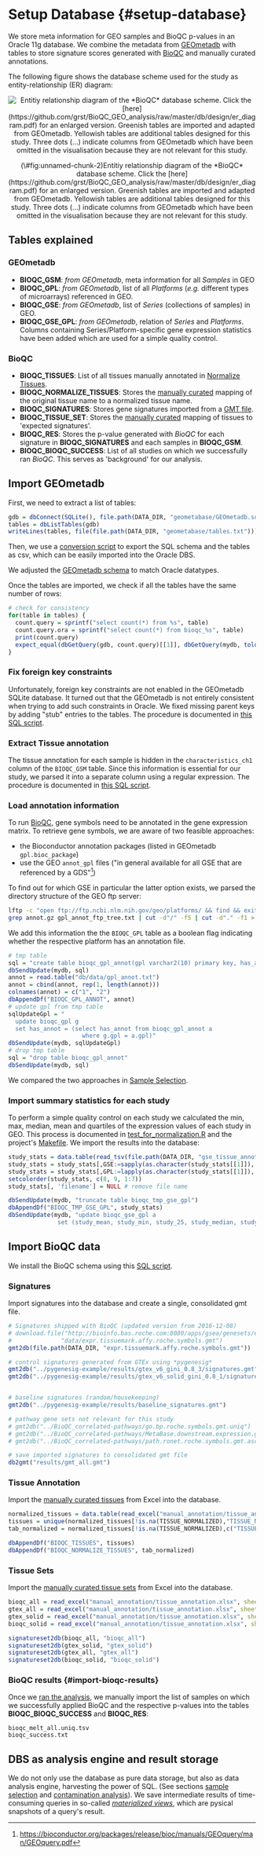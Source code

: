 # Setup Database {#setup-database}



We store meta information for GEO samples and BioQC p-values in 
an Oracle 11g database. We combine the metadata from [GEOmetadb](https://www.bioconductor.org/packages/release/bioc/vignettes/GEOmetadb/inst/doc/GEOmetadb.html)
with tables to store signature scores generated with 
[BioQC](https://accio.github.io/BioQC) and manually curated annotations. 

The following figure shows the database scheme used for the study as entity-relationship (ER) diagram: 

<div class="figure" style="text-align: center">
<img src="db/design/er_diagram.png" alt="Entitiy relationship diagram of the *BioQC* database scheme. Click the [here](https://github.com/grst/BioQC_GEO_analysis/raw/master/db/design/er_diagram.pdf) for an enlarged version. Greenish tables are imported and adapted from GEOmetadb. Yellowish tables are additional tables designed for this study. Three dots (...) indicate columns from GEOmetadb which have been omitted in the visualisation because they are not relevant for this study." style="display:block; margin: auto" />
<p class="caption">(\#fig:unnamed-chunk-2)Entitiy relationship diagram of the *BioQC* database scheme. Click the [here](https://github.com/grst/BioQC_GEO_analysis/raw/master/db/design/er_diagram.pdf) for an enlarged version. Greenish tables are imported and adapted from GEOmetadb. Yellowish tables are additional tables designed for this study. Three dots (...) indicate columns from GEOmetadb which have been omitted in the visualisation because they are not relevant for this study.</p>
</div>

## Tables explained

### GEOmetadb
* **BIOQC_GSM**: *from GEOmetadb*, meta information for all *Samples* in GEO
* **BIOQC_GPL**: *from GEOmetadb*, list of all *Platforms* (*e.g.* different types of microarrays) referenced in GEO. 
* **BIOQC_GSE**: *from GEOmetadb*, list of *Series* (collections of samples) in GEO. 
* **BIOQC_GSE_GPL**: *from GEOmetadb*, relation of *Series* and *Platforms*. Columns containing Series/Platform-specific gene expression statistics have been added which are used for a simple quality control. 

### BioQC
* **BIOQC_TISSUES**: List of all tissues manually annotated in [Normalize Tissues](#normalize-tissues). 
* **BIOQC_NORMALIZE_TISSUES**: Stores the [manually curated](#normalize-tissues) mapping of the original tissue name to a normalized tissue name.
* **BIOQC_SIGNATURES**: Stores gene signatures imported from a [GMT file](http://software.broadinstitute.org/cancer/software/gsea/wiki/index.php/Data_formats#GMT:_Gene_Matrix_Transposed_file_format_.28.2A.gmt.29).
* **BIOQC_TISSUE_SET**: Stores the [manually curated](#tissue-signatures) mapping of tissues to 'expected signatures'. 
* **BIOQC_RES**: Stores the p-value generated with *BioQC* for each signature in **BIOQC_SIGNATURES** and each samples in **BIOQC_GSM**. 
* **BIOQC_BIOQC_SUCCESS**: List of all studies on which we successfully ran *BioQC*. This serves as 'background' for our analysis. 


## Import GEOmetadb

First, we need to extract a list of tables:  

```r
gdb = dbConnect(SQLite(), file.path(DATA_DIR, "geometabase/GEOmetadb.sqlite"))
tables = dbListTables(gdb)
writeLines(tables, file(file.path(DATA_DIR, "geometabase/tables.txt")))
```

Then, we use a [conversion script](https://github.com/grst/BioQC_GEO_analysis/blob/master/db/geometadb2csv.sh) to 
export the SQL schema and the tables as csv, which can be easily imported into the Oracle DBS. 

We adjusted the [GEOmetadb schema](https://github.com/grst/BioQC_GEO_analysis/blob/master/db/geometadb_schema.sql) to match 
Oracle datatypes. 

Once the tables are imported, we check if all the tables have the same number of rows: 

```r
# check for consistency 
for(table in tables) {
  count.query = sprintf("select count(*) from %s", table)
  count.query.ora = sprintf("select count(*) from bioqc_%s", table)
  print(count.query)
  expect_equal(dbGetQuery(gdb, count.query)[[1]], dbGetQuery(mydb, tolower(count.query.ora))[[1]])
}
```


### Fix foreign key constraints

Unfortunately, foreign key constraints are not enabled in the GEOmetadb SQLite database. It turned out that the GEOmetadb is not entirely consistent when trying to add such constraints in Oracle. We fixed missing 
parent keys by adding "stub" entries to the tables. The procedure is documented in 
[this SQL script](https://github.com/grst/BioQC_GEO_analysis/blob/master/db/update_geometabase.sql). 


### Extract Tissue annotation

The tissue annotation for each sample is hidden in the `characteristics_ch1` column of the `BIOQC_GSM` table. Since this information is 
essential for our study, we parsed it into a separate column using a regular expression. The procedure is documented in 
[this SQL script](https://github.com/grst/BioQC_GEO_analysis/blob/master/db/update_geometabase.sql). 


### Load annotation information

To run [BioQC](https://accio.github.io/BioQC), gene symbols need to be annotated in the gene expression matrix.
To retrieve gene symbols, we are aware of two feasible approaches: 

* the Bioconductor annotation packages (listed in GEOmetadb `gpl.bioc_package`)
* use the GEO `annot_gpl` files ("in general available for all GSE that are referenced by a GDS"[^1]) 

[^1]: https://bioconductor.org/packages/release/bioc/manuals/GEOquery/man/GEOquery.pdf

To find out for which GSE in particular the latter option exists, we parsed the directory structure of the
GEO ftp server: 


```bash
lftp -c "open ftp://ftp.ncbi.nlm.nih.gov/geo/platforms/ && find && exit" > gpl_annot_ftp_tree.txt
grep annot.gz gpl_annot_ftp_tree.txt | cut -d"/" -f5 | cut -d"." -f1 > gpl_annot.txt
```

We add this information the the `BIOQC_GPL` table as a boolean flag indicating whether the respective
platform has an annotation file. 


```r
# tmp table
sql = "create table bioqc_gpl_annot(gpl varchar2(10) primary key, has_annot number(1))"
dbSendUpdate(mydb, sql)
annot = read.table("db/data/gpl_annot.txt")
annot = cbind(annot, rep(1, length(annot)))
colnames(annot) = c("1", "2")
dbAppendDf("BIOQC_GPL_ANNOT", annot)
# update gpl from tmp table
sqlUpdateGpl = "
  update bioqc_gpl g
  set has_annot = (select has_annot from bioqc_gpl_annot a
                     where g.gpl = a.gpl)"
dbSendUpdate(mydb, sqlUpdateGpl)
# drop tmp table
sql = "drop table bioqc_gpl_annot"
dbSendUpdate(mydb, sql)
```

We compared the two approaches in [Sample Selection](#sample-selection). 

### Import summary statistics for each study 

To perform a simple quality control on each study we calculated the min, max, median, mean and quartiles of the expression values of each study in GEO. This process is documented in [test_for_normalization.R](https://github.com/grst/BioQC_GEO_analysis/blob/master/scripts/test_for_normalization.R) and the project's [Makefile](https://github.com/grst/BioQC_GEO_analysis/blob/master/Makefile). We import the results into the database:  


```r
study_stats = data.table(read_tsv(file.path(DATA_DIR, "gse_tissue_annot/study_stats.txt")))
study_stats = study_stats[,GSE:=sapply(as.character(study_stats[[1]]), geoIdFromPath)]
study_stats = study_stats[,GPL:=lapply(as.character(study_stats[[1]]), gplFromPath)]
setcolorder(study_stats, c(8, 9, 1:7))
study_stats[, 'filename'] = NULL # remove file name

dbSendUpdate(mydb, "truncate table bioqc_tmp_gse_gpl")
dbAppendDf("BIOQC_TMP_GSE_GPL", study_stats)
dbSendUpdate(mydb, "update bioqc_gse_gpl a
              set (study_mean, study_min, study_25, study_median, study_75, study_max) = (select study_mean, study_min, study_25, study_median, study_75, study_max from bioqc_tmp_gse_gpl b where a.gse = b.gse and (a.gpl = b.gpl or b.gpl is NULL))")
```

## Import BioQC data
We install the BioQC schema using this [SQL script](https://github.com/grst/BioQC_GEO_analysis/blob/master/db/bioqc_schema.sql). 

### Signatures

Import signatures into the database and create a single, consolidated gmt file.

```r
# Signatures shipped with BioQC (updated version from 2016-12-08)
# download.file("http://bioinfo.bas.roche.com:8080/apps/gsea/genesets/exp.tissuemark.bioqc.roche.symbols.gmt",
#              "data/expr.tissuemark.affy.roche.symbols.gmt")
gmt2db(file.path(DATA_DIR, "expr.tissuemark.affy.roche.symbols.gmt"))

# control signatures generated from GTEx using *pygenesig*
gmt2db("../pygenesig-example/results/gtex_v6_gini_0.8_3/signatures.gmt", source='gtex_v6_gini.gmt')
gmt2db("../pygenesig-example/results/gtex_v6_solid_gini_0.8_1/signatures.gmt", source='gtex_v6_gini_solid.gmt')


# baseline signatures (random/housekeeping)
gmt2db("../pygenesig-example/results/baseline_signatures.gmt")

# pathway gene sets not relevant for this study 
# gmt2db("../BioQC_correlated-pathways/go.bp.roche.symbols.gmt.uniq")
# gmt2db("../BioQC_correlated-pathways/MetaBase.downstream.expression.gmt")
# gmt2db("../BioQC_correlated-pathways/path.ronet.roche.symbols.gmt.ascii")

# save imported signatures to consolidated gmt file
db2gmt("results/gmt_all.gmt")
```


### Tissue Annotation

Import the [manually curated tissues](https://github.com/grst/BioQC_GEO_analysis/blob/master/manual_annotation/tissue_annotation.xlsx) from Excel into the database. 

```r
normalized_tissues = data.table(read_excel("manual_annotation/tissue_annotation.xlsx", sheet = 1))
tissues = unique(normalized_tissues[!is.na(TISSUE_NORMALIZED),"TISSUE_NORMALIZED", with=FALSE])
tab_normalized = normalized_tissues[!is.na(TISSUE_NORMALIZED),c("TISSUE", "TISSUE_NORMALIZED"), with=FALSE]

dbAppendDf("BIOQC_TISSUES", tissues)
dbAppendDf("BIOQC_NORMALIZE_TISSUES", tab_normalized)
```

### Tissue Sets

Import the [manually curated tissue sets](https://github.com/grst/BioQC_GEO_analysis/blob/master/manual_annotation/tissue_annotation.xlsx) from Excel into the database. 

```r
bioqc_all = read_excel("manual_annotation/tissue_annotation.xlsx", sheet = 3)
gtex_all = read_excel("manual_annotation/tissue_annotation.xlsx", sheet = 4)
gtex_solid = read_excel("manual_annotation/tissue_annotation.xlsx", sheet = 5)
bioqc_solid = read_excel("manual_annotation/tissue_annotation.xlsx", sheet = 6)

signatureset2db(bioqc_all, "bioqc_all")
signatureset2db(gtex_solid, "gtex_solid")
signatureset2db(gtex_all, "gtex_all")
signatureset2db(bioqc_solid, "bioqc_solid")
```

### BioQC results {#import-bioqc-results}
Once we [ran the analysis](#sample-processing), we manually import the list of samples on which we successfully applied BioQC and the respective p-values into the tables **BIOQC_BIOQC_SUCCESS** and **BIOQC_RES**:

```
bioqc_melt_all.uniq.tsv
bioqc_success.txt
```

## DBS as analysis engine and result storage
We do not only use the database as pure data storage, but also as data analysis engine, harvesting the power of SQL. (See sections [sample selection](#sample-selection) and [contamination analysis](#contamination-analysis)). We save intermediate results of time-consuming queries in so-called [*materialized views*](https://docs.oracle.com/cd/B10501_01/server.920/a96567/repmview.htm), which are pysical snapshots of a query's result. 
